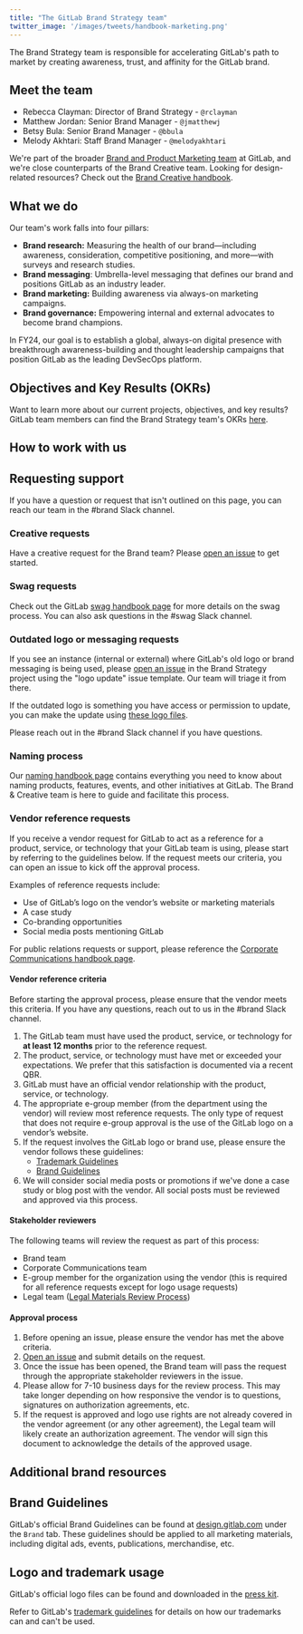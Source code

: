 ```yaml
---
title: "The GitLab Brand Strategy team"
twitter_image: '/images/tweets/handbook-marketing.png'
---
```


The Brand Strategy team is responsible for accelerating GitLab's path to market by creating awareness, trust, and affinity for the GitLab brand.

## Meet the team

- Rebecca Clayman: Director of Brand Strategy - `@rclayman`
- Matthew Jordan: Senior Brand Manager - `@jmatthewj`
- Betsy Bula: Senior Brand Manager - `@bbula`
- Melody Akhtari: Staff Brand Manager - `@melodyakhtari`

We're part of the broader [Brand and Product Marketing team](/handbook/marketing/brand-and-product-marketing/) at GitLab, and we're close counterparts of the Brand Creative team. Looking for design-related resources? Check out the [Brand Creative handbook](/handbook/marketing/brand-and-product-marketing/design/).

## What we do

Our team's work falls into four pillars:

- **Brand research:** Measuring the health of our brand—including awareness, consideration, competitive positioning, and more—with surveys and research studies.
- **Brand messaging**: Umbrella-level messaging that defines our brand and positions GitLab as an industry leader.
- **Brand marketing:** Building awareness via always-on marketing campaigns.
- **Brand governance:** Empowering internal and external advocates to become brand champions.

In FY24, our goal is to establish a global, always-on digital presence with breakthrough awareness-building and thought leadership campaigns that position GitLab as the leading DevSecOps platform.

## Objectives and Key Results (OKRs)

Want to learn more about our current projects, objectives, and key results? GitLab team members can find the Brand Strategy team's OKRs [here](https://gitlab.com/gitlab-com/gitlab-OKRs/-/issues/?sort=created_date&state=opened&label_name%5B%5D=group%3A%3Abrandstrategy&first_page_size=100).

## How to work with us

## Requesting support

If you have a question or request that isn't outlined on this page, you can reach our team in the #brand Slack channel.

### Creative requests

Have a creative request for the Brand team? Please [open an issue](https://gitlab.com/gitlab-com/marketing/corporate_marketing/corporate-marketing/-/issues/new?issuable_template=request-design-general) to get started.

### Swag requests

Check out the GitLab [swag handbook page](/handbook/marketing/brand-and-product-marketing/brand/merchandise-handling/) for more details on the swag process. You can also ask questions in the #swag Slack channel.

### Outdated logo or messaging requests

If you see an instance (internal or external) where GitLab's old logo or brand messaging is being used, please [open an issue](https://gitlab.com/gitlab-com/marketing/brand-product-marketing/brand-strategy/-/issues/new?issuable_template=logoupdate) in the Brand Strategy project using the "logo update" issue template. Our team will triage it from there.

If the outdated logo is something you have access or permission to update, you can make the update using [these logo files](https://about.gitlab.com/press/press-kit/).

Please reach out in the #brand Slack channel if you have questions.

### Naming process

Our [naming handbook page](/handbook/marketing/brand-and-product-marketing/brand/naming/) contains everything you need to know about naming products, features, events, and other initiatives at GitLab. The Brand & Creative team is here to guide and facilitate this process. 

### Vendor reference requests

If you receive a vendor request for GitLab to act as a reference for a product, service, or technology that your GitLab team is using, please start by referring to the guidelines below. If the request meets our criteria, you can open an issue to kick off the approval process.

Examples of reference requests include:

- Use of GitLab’s logo on the vendor’s website or marketing materials
- A case study
- Co-branding opportunities
- Social media posts mentioning GitLab

For public relations requests or support, please reference the [Corporate Communications handbook page](/handbook/marketing/corporate-communications).

#### Vendor reference criteria

Before starting the approval process, please ensure that the vendor meets this criteria. If you have any questions, reach out to us in the #brand Slack channel.

1. The GitLab team must have used the product, service, or technology for **at least 12 months** prior to the reference request.
1. The product, service, or technology must have met or exceeded your expectations. We prefer that this satisfaction is documented via a recent QBR.
1. GitLab must have an official vendor relationship with the product, service, or technology.
1. The appropriate e-group member (from the department using the vendor) will review most reference requests. The only type of request that does not require e-group approval is the use of the GitLab logo on a vendor’s website. 
1. If the request involves the GitLab logo or brand use, please ensure the vendor follows these guidelines:
    - [Trademark Guidelines](/handbook/marketing/brand-and-product-marketing/brand/brand-activation/trademark-guidelines/)
    - [Brand Guidelines](https://design.gitlab.com/brand-introduction)
1. We will consider social media posts or promotions if we've done a case study or blog post with the vendor. All social posts must be reviewed and approved via this process.

#### Stakeholder reviewers 

The following teams will review the request as part of this process:

- Brand team
- Corporate Communications team
- E-group member for the organization using the vendor (this is required for all reference requests except for logo usage requests)
- Legal team ([Legal Materials Review Process](/handbook/legal/materials-legal-review-process/))

#### Approval process

1. Before opening an issue, please ensure the vendor has met the above criteria.
1. [Open an issue](https://gitlab.com/gitlab-com/marketing/corporate_marketing/corporate-marketing/-/issues/new?issuable_template=vendor-reference-request) and submit details on the request.
1. Once the issue has been opened, the Brand team will pass the request through the appropriate stakeholder reviewers in the issue.
1. Please allow for 7-10 business days for the review process. This may take longer depending on how responsive the vendor is to questions, signatures on authorization agreements, etc.
1. If the request is approved and logo use rights are not already covered in the vendor agreement (or any other agreement), the Legal team will likely create an authorization agreement. The vendor will sign this document to acknowledge the details of the approved usage.

## Additional brand resources

## Brand Guidelines

GitLab's official Brand Guidelines can be found at [design.gitlab.com](https://design.gitlab.com/) under the `Brand` tab. These guidelines should be applied to all marketing materials, including digital ads, events, publications, merchandise, etc.

## Logo and trademark usage

GitLab's official logo files can be found and downloaded in the [press kit](https://about.gitlab.com/press/press-kit/).

Refer to GitLab's [trademark guidelines](/handbook/marketing/brand-and-product-marketing/brand/brand-activation/trademark-guidelines/) for details on how our trademarks can and can't be used.
